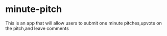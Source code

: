 # minute-pitch
This is an app that will allow users to submit one minute pitches,upvote on the pitch,and leave comments 
